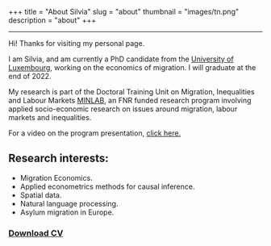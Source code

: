 +++
title = "About Silvia"
slug = "about"
thumbnail = "images/tn.png"
description = "about"
+++

---------------------------
Hi! Thanks for visiting my personal page. 

I am Silvia, and am currently a PhD candidate from the [University of Luxembourg](https://wwwen.uni.lu/research/fdef/dem/people/silvia_peracchi), working on the economics of migration. I will graduate at the end of 2022.

My research is part of the Doctoral Training Unit on Migration, Inequalities and Labour Markets [MINLAB](https://wwwen.uni.lu/research/fdef/dem/dtu_projects/dtu_minlab), an FNR funded research program involving applied socio-economic research on issues around migration, labour markets and inequalities.

For a video on the program presentation, [click here.](https://www.youtube.com/watch?v=uJFjOjvbVMw) 




## Research interests:

- Migration Economics.
- Applied econometrics methods for causal inference.
- Spatial data.
- Natural language processing.
- Asylum migration in Europe.

### [Download CV](https://www.dropbox.com/s/5ycjoegnujxvqpt/CV_Silvia_Peracchi_Jul2022.pdf?dl=0)







